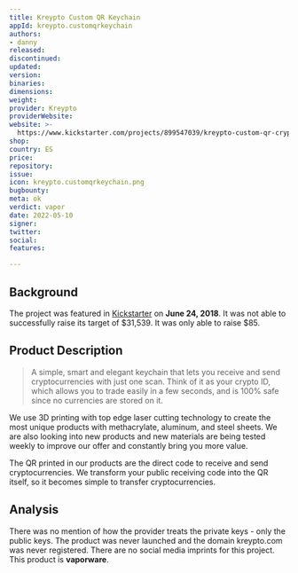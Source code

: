 ```yaml
---
title: Kreypto Custom QR Keychain
appId: kreypto.customqrkeychain
authors:
- danny
released: 
discontinued: 
updated: 
version: 
binaries: 
dimensions: 
weight: 
provider: Kreypto
providerWebsite: 
website: >-
  https://www.kickstarter.com/projects/899547039/kreypto-custom-qr-crypto-keychains/description
shop: 
country: ES
price: 
repository: 
issue: 
icon: kreypto.customqrkeychain.png
bugbounty: 
meta: ok
verdict: vapor
date: 2022-05-10
signer: 
twitter: 
social: 
features: 

---
```


## Background 

The project was featured in [Kickstarter](https://www.kickstarter.com/projects/899547039/kreypto-custom-qr-crypto-keychains/description) on **June 24, 2018**. It was not able to successfully raise its target of $31,539. It was only able to raise $85.

## Product Description 

> A simple, smart and elegant keychain that lets you receive and send cryptocurrencies with just one scan. Think of it as your crypto ID, which allows you to trade easily in a few seconds, and is 100% safe since no currencies are stored on it. 
> 
We use 3D printing with top edge laser cutting technology to create the most unique products with methacrylate, aluminum, and steel sheets. We are also looking into new products and new materials are being tested weekly to improve our offer and constantly bring you more value. 
>
The QR printed in our products are the direct code to receive and send cryptocurrencies. We transform your public receiving code into the QR itself, so it becomes simple to transfer cryptocurrencies.

## Analysis 

There was no mention of how the provider treats the private keys - only the public keys. The product was never launched and the domain kreypto.com was never registered. There are no social media imprints for this project. This product is **vaporware**.

